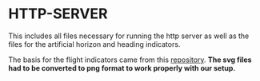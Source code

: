 # HTTP-SERVER

This includes all files necessary for running the http server as well as the files for the artificial horizon and heading indicators.

The basis for the flight indicators came from this [repository](https://github.com/sebmatton/jQuery-Flight-Indicators).
**The svg files had to be converted to png format to work properly with our setup.**
